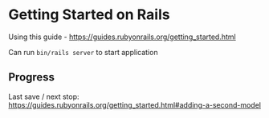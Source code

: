 # Getting Started on Rails
Using this guide - https://guides.rubyonrails.org/getting_started.html 

Can run `bin/rails server` to start application

## Progress
Last save / next stop: https://guides.rubyonrails.org/getting_started.html#adding-a-second-model 
